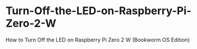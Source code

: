 # Turn-Off-the-LED-on-Raspberry-Pi-Zero-2-W
How to Turn Off the LED on Raspberry Pi Zero 2 W (Bookworm OS Edition)
